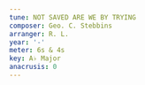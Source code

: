 ```yaml
---
tune: NOT SAVED ARE WE BY TRYING
composer: Geo. C. Stebbins
arranger: R. L.
year: '-'
meter: 6s & 4s
key: A♭ Major
anacrusis: 0
---
```

